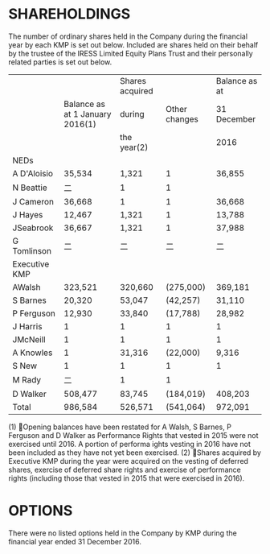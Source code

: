 # SHAREHOLDINGS  

The number of ordinary shares held in the Company during the financial year by each KMP is set out below. Included are shares held on their behalf by the trustee of the IRESS Limited Equity Plans Trust and their personally related parties is set out below.  

<html><body><table><tr><td></td><td></td><td>Shares acquired</td><td></td><td>Balance as at</td></tr><tr><td></td><td>Balance as at 1 January 2016(1)</td><td>during</td><td>Other changes</td><td>31 December</td></tr><tr><td></td><td></td><td>the year(2)</td><td></td><td>2016</td></tr><tr><td>NEDs</td><td></td><td></td><td></td><td></td></tr><tr><td>A D'Aloisio</td><td>35,534</td><td>1,321</td><td>1</td><td>36,855</td></tr><tr><td>N Beattie</td><td>二</td><td>1</td><td>1</td><td></td></tr><tr><td>J Cameron</td><td>36,668</td><td>1</td><td>1</td><td>36,668</td></tr><tr><td>J Hayes</td><td>12,467</td><td>1,321</td><td>1</td><td>13,788</td></tr><tr><td>JSeabrook</td><td>36,667</td><td>1,321</td><td>1</td><td>37,988</td></tr><tr><td>G Tomlinson</td><td>二</td><td>二</td><td>二</td><td>二</td></tr><tr><td>Executive KMP</td><td></td><td></td><td></td><td></td></tr><tr><td>AWalsh</td><td>323,521</td><td>320,660</td><td>(275,000)</td><td>369,181</td></tr><tr><td>S Barnes</td><td>20,320</td><td>53,047</td><td>(42,257)</td><td>31,110</td></tr><tr><td>P Ferguson</td><td>12,930</td><td>33,840</td><td>(17,788)</td><td>28,982</td></tr><tr><td>J Harris</td><td>1</td><td>1</td><td>1</td><td>1</td></tr><tr><td>JMcNeill</td><td>1</td><td>1</td><td>1</td><td>1</td></tr><tr><td>A Knowles</td><td>1</td><td>31,316</td><td>(22,000)</td><td>9,316</td></tr><tr><td>S New</td><td>1</td><td>1</td><td>1</td><td>1</td></tr><tr><td>M Rady</td><td>二</td><td>1</td><td>1</td><td></td></tr><tr><td>D Walker</td><td>508,477</td><td>83,745</td><td>(184,019)</td><td>408,203</td></tr><tr><td>Total</td><td>986,584</td><td>526,571</td><td>(541,064)</td><td>972,091</td></tr></table></body></html>

(1) Opening balances have been restated for A Walsh, S Barnes, P Ferguson and D Walker as Performance Rights that vested in 2015 were not exercised until 2016. A portion of performa ights vesting in 2016 have not been included as they have not yet been exercised. (2)	 Shares acquired by Executive KMP during the year were acquired on the vesting of deferred shares, exercise of deferred share rights and exercise of performance rights (including those that vested in 2015 that were exercised in 2016).  

# OPTIONS  

There were no listed options held in the Company by KMP during the financial year ended 31 December 2016.  